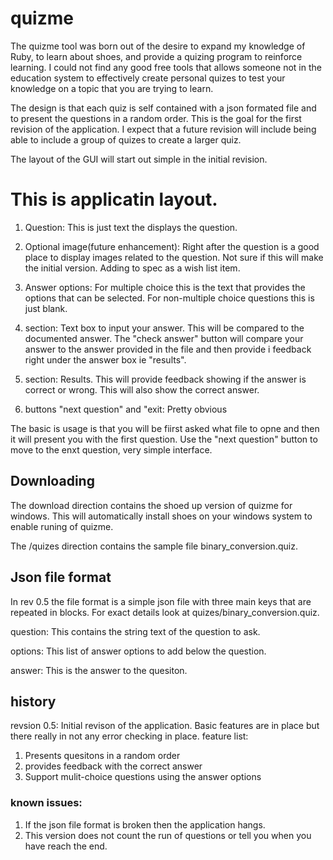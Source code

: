 # quizme
The quizme tool was born out of the desire to expand my knowledge of Ruby, to 
learn about shoes, and provide a quizing program to reinforce learning. I could
not find any good free tools that allows someone not in the education system to
effectively create personal quizes to test your knowledge on a topic that you
are trying to learn. 

The design is that each quiz is self contained with a json formated file and 
to present the questions in a random order. This is the goal for the first 
revision of the application. I expect that a future revision will include 
being able to include a group of quizes to create a larger quiz. 


The layout of the GUI will start out simple in the initial revision. 

# This is applicatin layout.

1.  Question: This is just text the displays the question.

1.  Optional image(future enhancement): Right after the question is a good place to display 
                images related to the question. Not sure if this will make the 
                initial version. Adding to spec as a wish list item. 

1.  Answer options: For multiple choice this is the text that 
                provides the options that can be selected. For non-multiple
                choice questions this is just blank. 

1.  section: Text box to input your answer. This will be compared to the 
               documented answer. The "check answer" button will compare 
               your answer to the answer provided in the file and then provide i
               feedback right under the answer box ie "results". 

1.  section: Results. This will provide feedback showing if the answer is 
               correct or wrong. This will also show the correct answer.

1.  buttons "next question" and "exit: Pretty obvious


The basic is usage is that you will be fiirst asked what file to opne and then it will present you with the first question. Use the "next question" button to 
move to the enxt question, very simple interface.

## Downloading
The download direction contains the shoed up version of quizme for windows. This
will automatically install shoes on your windows system to enable runing of 
quizme. 

The <repo>/quizes direction contains the sample file binary_conversion.quiz. 


## Json file format
In rev 0.5 the file format is a simple json file with three main keys that 
are repeated in blocks. For exact details look at quizes/binary_conversion.quiz. 

question: This contains the string text of the question to ask.

options: This list of answer options to add below the question. 

answer: This is the answer to the quesiton.

## history
revsion 0.5: Initial revison of the application. Basic features are in place 
             but there really in not any error checking in place. 
             feature list:
  1. Presents quesitons in a random order
  1. provides feedback with the correct answer
  1. Support mulit-choice questions using the answer options
 ### known issues:
  1. If the json file format is broken then the application hangs.
  1. This version does not count the run of questions or tell 
                   you when you have reach the end. 
                 
